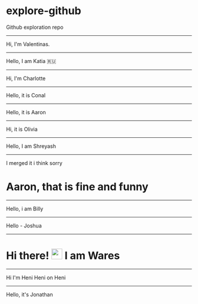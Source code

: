 # explore-github
Github exploration repo

---

Hi, I'm Valentinas.

---

Hello, I am Katia 🇷🇺

---

Hi, I'm Charlotte

---

Hello, it is Conal

---

Hello, it is Aaron

---

Hi, it is Olivia

---

Hello, I am Shreyash

---

I merged it i think sorry

# Aaron, that is fine and funny

---

Hello, i am Billy

---

Hello - Joshua

---

# Hi there! <img src="https://github.com/TheDudeThatCode/TheDudeThatCode/blob/master/Assets/Hi.gif" width="29px"> I am Wares

---

Hi I'm Heni Heni on Heni

---

Hello, it's Jonathan

